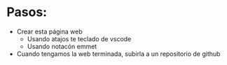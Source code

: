 # Pasos:
- Crear esta página web
    - Usando atajos te teclado de vscode
    - Usando notacón emmet
- Cuando tengamos la web terminada, subirla a un repositorio de github